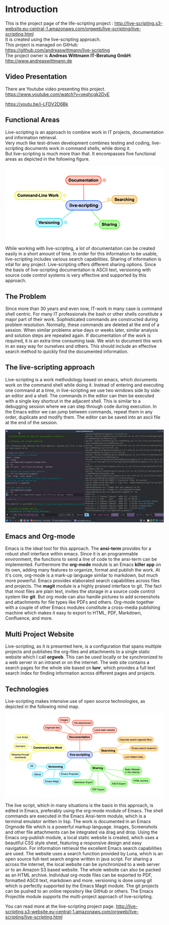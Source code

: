 # Introduction

This is the project page of the life-scripting project : <http://live-scripting.s3-website.eu-central-1.amazonaws.com/orgweb/live-scripting/live-scripting.html>  
It is created using the live-scripting approach.  
This project is managed on GitHub: <https://github.com/andreaswittmann/live-scripting>  
The project owner is **Andreas Wittmann IT-Beratung GmbH**: <http://www.andreaswittmann.de>  

## Video Presentation
There are Youtube video presenting this project.
https://www.youtube.com/watch?v=yeqhcgk2DyE

https://youtu.be/i-LFDV2D6Bk

## Functional Areas

Live-scripting is an approach to combine work in IT projects, documentation and information retrieval.  
Very much like test-driven development combines testing and coding, live-scripting documents work in command shells, while doing it.  
But live-scripting is much more than that. It encompasses five functional areas as depicted in the following figure.  

[![img](images/Introduction/2020-09-10_08-09-30_2020-09-10_08-07-19.png "Functional Areas of live-scripting")](images/Introduction/2020-09-10_08-09-30_2020-09-10_08-07-19.png)  

While working with live-scripting, a lot of documentation can be created easily in a short amount of time. In order for this information to be usable, live-scripting includes various search capabilities. Sharing of information is vital for any project. Live-scripting offers different sharing options. Since the basis of live-scripting documentation is ASCII text, versioning with source code control systems is very effective and supported by this approach.  

## The Problem

Since more than 30 years and even now, IT-work in many case is command shell centric. For many IT professionals the bash or other shells constitute a major part of their work. Sophisticated commands are constructed during problem resolution. Normally, these commands are deleted at the end of a session. When similar problems arise days or weeks later, similar analysis and solution steps are repeated again. If documentation of the work is required, it is an extra time consuming task. We wish to document this work in an easy way for ourselves and others. This should include an effective search method to quickly find the documented information.  

## The live-scripting approach

Live-scripting is a work methodology based on emacs, which documents work on the command shell while doing it. Instead of entering and executing one command at a time, in live-scripting we use two windows side by side: an editor and a shell. The commands in the editor can then be executed with a single key shortcut in the adjacent shell. This is similar to a debugging session where we can step through code during execution. In the Emacs editor we can jump between commands, repeat them in any order, duplicate and modify them. The editor can be saved into an ascii file at the end of the session.  

![img](images/Introduction/2020-07-03_22-06-50_2020-07-03_22-05-56.png "Live-Scripting Session in Emacs.")  

## Emacs and Org-mode

Emacs is the ideal tool for this approach. The **ansi-term** provides for a robust shell interface within emacs. Since it is an programmable environment, the functions to send a line of code to the ansi-term can be implemented. Furthermore the **org-mode** module is an Emacs **killer app** on its own, adding many features to organize, format and publish the work. At it's core, org-mode is a mark-up language similar to markdown, but much more powerful. Emacs provides elaborated search capabilities across files and projects. The **magit** module is a highly praised interface to git. The fact that most files are plain text, invites the storage in a source code control system like **git**. But org-mode can also handle pictures to add screenshots and attachments for file types like PDFs and others. Org-mode together with a couple of other Emacs modules constitute a cross-media publishing machine which makes it easy to export to HTML, PDF, Markdown, Confluence, and more.  

## Multi Project Website

Live-scripting, as it is presented here, is a configuration that spans multiple projects and publishes the org-files and attachments to a single static website which I call **orgweb**. This can be used locally or be synchronized to a web server in an intranet or on the internet. The web site contains a search pages for the whole site based on **lunr**, which provides a full text search index for finding information across different pages and projects.  

## Technologies

Live-scripting makes intensive use of open source technologies, as depicted in the following mind map.  

[![img](images/Introduction/2020-09-10_08-58-44_2020-09-10_08-26-39.png "Technologies used by live-scripting")](images/Introduction/2020-09-10_08-58-44_2020-09-10_08-26-39.png)  

The live script, which in many situations is the basis in this approach, is edited in Emacs, preferably using the org-mode module of Emacs. The shell commands are executed in the Emacs Ansi-term module, which is a terminal emulator written in lisp. The work is documented in an Emacs Orgmode file which is a powerful markup language. Images, Screenshots and other file attachments can be integrated via drag and drop. Using the Emacs org-publish module, a local static website is created, which uses a beautiful CSS style sheet, featuring a responsive design and easy navigation. For information retrieval the excellent Emacs search capabilities are used. The website uses a search function provided by Luna, which is an open source full-text search engine written in java script. For sharing a across the internet, the local website can be synchronized to a web server or to an Amazon S3 based website. The whole website can also be packed as an HTML archive. Individual org-mode files can be exported to PDF, formatted ASCII text, markdown and more. versioning is done using git which is perfectly supported by the Emacs Magit module. The git projects can be pushed to an online repository like GitHub or others. The Emacs Projectile module supports the multi-project approach of live-scripting.  

You can read more at the live-scripting project page.  <http://live-scripting.s3-website.eu-central-1.amazonaws.com/orgweb/live-scripting/live-scripting.html>  
